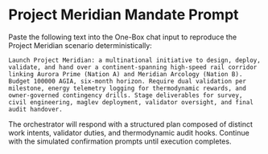 # Project Meridian Mandate Prompt

Paste the following text into the One-Box chat input to reproduce the Project Meridian scenario deterministically:

```
Launch Project Meridian: a multinational initiative to design, deploy, validate, and hand over a continent-spanning high-speed rail corridor linking Aurora Prime (Nation A) and Meridian Arcology (Nation B). Budget 100000 AGIA, six-month horizon. Require dual validation per milestone, energy telemetry logging for thermodynamic rewards, and owner-governed contingency drills. Stage deliverables for survey, civil engineering, maglev deployment, validator oversight, and final audit handover.
```

The orchestrator will respond with a structured plan composed of distinct work intents, validator duties, and thermodynamic audit hooks. Continue with the simulated confirmation prompts until execution completes.
